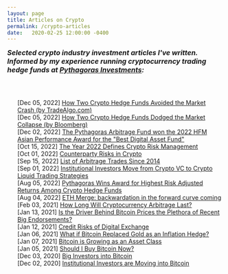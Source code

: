 ```yaml
---
layout: page
title: Articles on Crypto
permalink: /crypto-articles
date:   2020-02-25 12:00:00 -0400
---
```


<div class="row" style="display:block;">

<h5 style="font-size:medium; margin-top:6px;">
Selected crypto industry investment articles I've written. <br/>
Informed by my experience running cryptocurrency trading hedge funds at <a href="https://pythagoras.investments">Pythagoras Investments</a>:</h5>
<br/>
<ul style="list-style-type: none;">
  <li>[Dec 05, 2022]
    <a href="https://www.tradealgo.com/news/how-two-crypto-hedge-funds-avoided-the-market-crash" target="_blank">How Two Crypto Hedge Funds Avoided the Market Crash (by TradeAlgo.com)</a></li>
  <li>[Dec 05, 2022] <a href="https://mitchelldong.com/how-two-crypto-hedge-funds-dodged-the-market-collapse/" target="_blank">How Two Crypto Hedge Funds Dodged the Market Collapse (by
   Bloomberg)</a></li>
  <li>[Dec 02, 2022] <a href="https://mitchelldong.com/the-pythagoras-arbitrage-fund-won-2022-HFM-asia-performance-award/" target="_blank">The Pythagoras Arbitrage Fund won the 2022 HFM
    Asian Performance Award for the "Best Digital Asset Fund"</a></li>
  <li>[Oct 15, 2022] <a href="https://mitchelldong.com/the-year-2022-defines-crypto-risk-management/" target="_blank">The Year 2022 Defines Crypto Risk Management</a></li>
  <li>[Oct 01, 2022] <a href="https://mitchelldong.com/counterparty-risks-in-crypto/" target="_blank">Counterparty Risks in Crypto</a></li>
  <li>[Sep 15, 2022] <a href="https://mitchelldong.com/list-of-arbitrage-trades-since-2014/" target="_blank">List of Arbitrage Trades Since 2014</a></li>
  <li>[Sep 01, 2022] <a href="https://impactmagazine.medium.com/institutional-investors-move-from-crypto-vc-to-crypto-liquid-trading-strategies-36a66640a91e" target="_blank">Institutional Investors Move from Crypto VC to Crypto Liquid Trading Strategies</a></li>
  <li>[Aug 05, 2022] <a href="https://mitchelldong.com/pythagoras-wins-award-for-highest-risk-adjusted-returns-among-crypto-hedge-funds-2022/" target="_blank">Pythagoras Wins Award for Highest Risk Adjusted Returns Among Crypto Hedge Funds</a></li>
  <li>[Aug 04, 2022] <a href="https://medium.com/@marketing_56362/eth-merge-backwardation-in-the-forward-curve-coming-99d15967f89" target="_blank">ETH Merge: backwardation in the forward curve coming</a></li>
  <li>[Feb 03, 2021] <a href="https://insightsfromleaders.medium.com/mitchell-dong-ac79a0769c3f" target="_blank">How Long Will Cryptocurrency Arbitrage Last?</a></li>
  <li>[Jan 13, 2021] <a href="https://impactmagazine.medium.com/mitchell-dong-15707842f240" target="_blank">Is the Driver Behind Bitcoin Prices the Plethora of Recent Big Endorsements?</a></li>
  <li>[Jan 12, 2021] <a href="https://coolbrandspeople.wordpress.com/2021/01/12/mitchell-dong-2/" target="_blank">Credit Risks of Digital Exchange</a></li>
  <li>[Jan 06, 2021] <a href="https://insightsfromleaders.medium.com/mitchell-dong-6ff7b0905773" target="_blank">What if Bitcoin Replaced Gold as an Inflation Hedge?</a></li>
  <li>[Jan 07, 2021] <a href="https://coolbrandspeople.wordpress.com/2021/01/07/mitchell-dong/" target="_blank">Bitcoin is Growing as an Asset Class</a></li>
  <li>[Jan 05, 2021] <a href="https://impactmagazine.medium.com/mitchell-dong-45142d3d5bba" target="_blank">Should I Buy Bitcoin Now?</a></li><li>[Dec 03, 2020] <a href="https://a-point-of-view.medium.com/mitchell-dong-55af476b6bc4" target="_blank">Big Investors into Bitcoin</a></li>
  <li>[Dec 02, 2020] <a href="https://coolbrandsinfluencers.wordpress.com/2020/12/02/mitchell-dong/" target="_blank">Institutional Investors are Moving into Bitcoin</a></li>
</ul>

</div>

